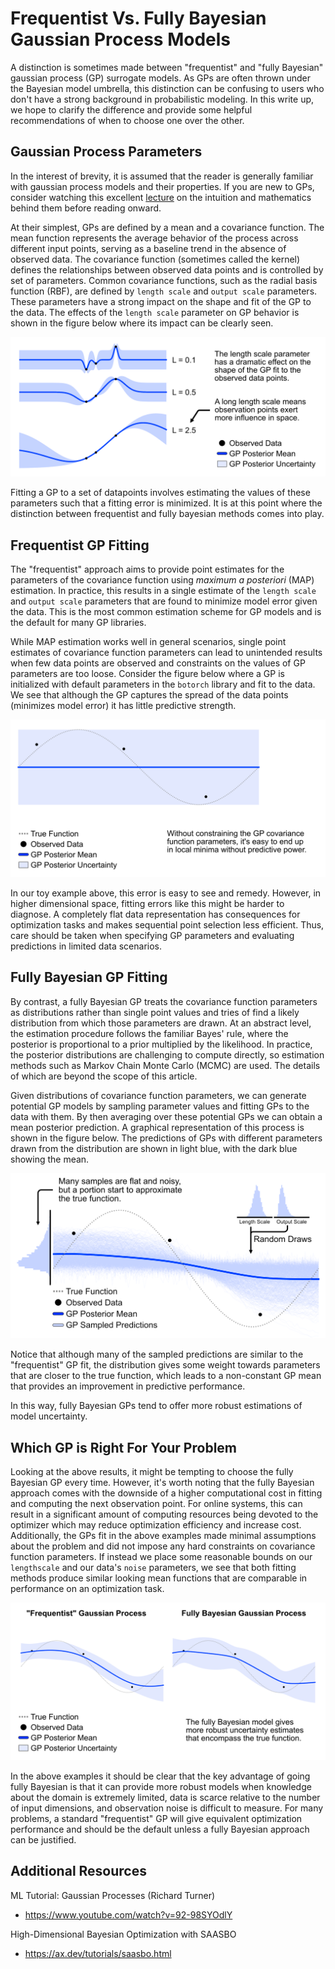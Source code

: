 # Frequentist Vs. Fully Bayesian Gaussian Process Models

A distinction is sometimes made between "frequentist" and "fully Bayesian" gaussian process (GP) surrogate models. As GPs are often thrown under the Bayesian model umbrella, this distinction can be confusing to users who don't have a strong background in probabilistic modeling. In this write up, we hope to clarify the difference and provide some helpful recommendations of when to choose one over the other.

## Gaussian Process Parameters
In the interest of brevity, it is assumed that the reader is generally familiar with gaussian process models and their properties. If you are new to GPs, consider watching this excellent [lecture](https://www.youtube.com/watch?v=92-98SYOdlY) on the intuition and mathematics behind them before reading onward.

At their simplest, GPs are defined by a mean and a covariance function. The mean function represents the average behavior of the process across different input points, serving as a baseline trend in the absence of observed data. The covariance function (sometimes called the kernel) defines the relationships between observed data points and is controlled by set of parameters. Common covariance functions, such as the radial basis function (RBF), are defined by `length scale` and `output scale` parameters. These parameters have a strong impact on the shape and fit of the GP to the data. The effects of the `length scale` parameter on GP behavior is shown in the figure below where its impact can be clearly seen.

![](LengthScale.jpg)

Fitting a GP to a set of datapoints involves estimating the values of these parameters such that a fitting error is minimized. It is at this point where the distinction between frequentist and fully bayesian methods comes into play.

## Frequentist GP Fitting

The "frequentist" approach aims to provide point estimates for the parameters of the covariance function using *maximum a posteriori* (MAP) estimation. In practice, this results in a single estimate of the `length scale` and `output scale` parameters that are found to minimize model error given the data. This is the most common estimation scheme for GP models and is the default for many GP libraries.

While MAP estimation works well in general scenarios, single point estimates of covariance function parameters can lead to unintended results when few data points are observed and constraints on the values of GP parameters are too loose. Consider the figure below where a GP is initialized with default parameters in the `botorch` library and fit to the data. We see that although the GP captures the spread of the data points (minimizes model error) it has little predictive strength.

![](Frequentist.jpg)

In our toy example above, this error is easy to see and remedy. However, in higher dimensional space, fitting errors like this might be harder to diagnose. A completely flat data representation has consequences for optimization tasks and makes sequential point selection less efficient. Thus, care should be taken when specifying GP parameters and evaluating predictions in limited data scenarios.

## Fully Bayesian GP Fitting

By contrast, a fully Bayesian GP treats the covariance function parameters as distributions rather than single point values and tries of find a likely distribution from which those parameters are drawn. At an abstract level, the estimation procedure follows the familiar Bayes' rule, where the posterior is proportional to a prior multiplied by the likelihood. In practice, the posterior distributions are challenging to compute directly, so estimation methods such as Markov Chain Monte Carlo (MCMC) are used. The details of which are beyond the scope of this article.

Given distributions of covariance function parameters, we can generate potential GP models by sampling parameter values and fitting GPs to the data with them. By then averaging over these potential GPs we can obtain a mean posterior prediction. A graphical representation of this process is shown in the figure below. The predictions of GPs with different parameters drawn from the distribution are shown in light blue, with the dark blue showing the mean.

![](FullyBayesian.jpg)

Notice that although many of the sampled predictions are similar to the "frequentist" GP fit, the distribution gives some weight towards parameters that are closer to the true function, which leads to a non-constant GP mean that provides an improvement in predictive performance.

In this way, fully Bayesian GPs tend to offer more robust estimations of model uncertainty.

## Which GP is Right For Your Problem

Looking at the above results, it might be tempting to choose the fully Bayesian GP every time. However, it's worth noting that the fully Bayesian approach comes with the downside of a higher computational cost in fitting and computing the next observation point. For online systems, this can result in a significant amount of computing resources being devoted to the optimizer which may reduce optimization efficiency and increase cost. Additionally, the GPs fit in the above examples made minimal assumptions about the problem and did not impose any hard constraints on covariance function parameters. If instead we place some reasonable bounds on our `lengthscale` and our data's `noise` parameters, we see that both fitting methods produce similar looking mean functions that are comparable in performance on an optimization task.

![](Comparison.jpg)

In the above examples it should be clear that the key advantage of going fully Bayesian is that it can provide more robust models when knowledge about the domain is extremely limited, data is scarce relative to the number of input dimensions, and observation noise is difficult to measure. For many problems, a standard "frequentist" GP will give equivalent optimization performance and should be the default unless a fully Bayesian approach can be justified.

## Additional Resources

ML Tutorial: Gaussian Processes (Richard Turner)
- https://www.youtube.com/watch?v=92-98SYOdlY

High-Dimensional Bayesian Optimization with SAASBO
- https://ax.dev/tutorials/saasbo.html
